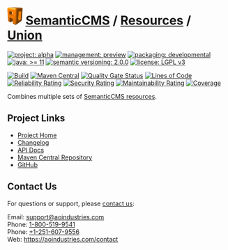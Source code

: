 # [<img src="ao-logo.png" alt="AO Logo" width="35" height="40">](https://github.com/aoindustries) [SemanticCMS](https://github.com/aoindustries/semanticcms) / [Resources](https://github.com/aoindustries/semanticcms-resources) / [Union](https://github.com/aoindustries/semanticcms-resources-union)

[![project: alpha](https://semanticcms.com/ao-badges/project-alpha.svg)](https://aoindustries.com/life-cycle#project-alpha)
[![management: preview](https://semanticcms.com/ao-badges/management-preview.svg)](https://aoindustries.com/life-cycle#management-preview)
[![packaging: developmental](https://semanticcms.com/ao-badges/packaging-developmental.svg)](https://aoindustries.com/life-cycle#packaging-developmental)  
[![java: &gt;= 11](https://semanticcms.com/ao-badges/java-11.svg)](https://docs.oracle.com/en/java/javase/11/docs/api/)
[![semantic versioning: 2.0.0](https://semanticcms.com/ao-badges/semver-2.0.0.svg)](http://semver.org/spec/v2.0.0.html)
[![license: LGPL v3](https://semanticcms.com/ao-badges/license-lgpl-3.0.svg)](https://www.gnu.org/licenses/lgpl-3.0)

[![Build](https://github.com/aoindustries/semanticcms-resources-union/workflows/Build/badge.svg?branch=master)](https://github.com/aoindustries/semanticcms-resources-union/actions?query=workflow%3ABuild)
[![Maven Central](https://maven-badges.herokuapp.com/maven-central/com.semanticcms/semanticcms-resources-union/badge.svg)](https://maven-badges.herokuapp.com/maven-central/com.semanticcms/semanticcms-resources-union)
[![Quality Gate Status](https://sonarcloud.io/api/project_badges/measure?branch=master&project=com.semanticcms%3Asemanticcms-resources-union&metric=alert_status)](https://sonarcloud.io/dashboard?branch=master&id=com.semanticcms%3Asemanticcms-resources-union)
[![Lines of Code](https://sonarcloud.io/api/project_badges/measure?branch=master&project=com.semanticcms%3Asemanticcms-resources-union&metric=ncloc)](https://sonarcloud.io/component_measures?branch=master&id=com.semanticcms%3Asemanticcms-resources-union&metric=ncloc)  
[![Reliability Rating](https://sonarcloud.io/api/project_badges/measure?branch=master&project=com.semanticcms%3Asemanticcms-resources-union&metric=reliability_rating)](https://sonarcloud.io/component_measures?branch=master&id=com.semanticcms%3Asemanticcms-resources-union&metric=Reliability)
[![Security Rating](https://sonarcloud.io/api/project_badges/measure?branch=master&project=com.semanticcms%3Asemanticcms-resources-union&metric=security_rating)](https://sonarcloud.io/component_measures?branch=master&id=com.semanticcms%3Asemanticcms-resources-union&metric=Security)
[![Maintainability Rating](https://sonarcloud.io/api/project_badges/measure?branch=master&project=com.semanticcms%3Asemanticcms-resources-union&metric=sqale_rating)](https://sonarcloud.io/component_measures?branch=master&id=com.semanticcms%3Asemanticcms-resources-union&metric=Maintainability)
[![Coverage](https://sonarcloud.io/api/project_badges/measure?branch=master&project=com.semanticcms%3Asemanticcms-resources-union&metric=coverage)](https://sonarcloud.io/component_measures?branch=master&id=com.semanticcms%3Asemanticcms-resources-union&metric=Coverage)

Combines multiple sets of [SemanticCMS resources](https://github.com/aoindustries/semanticcms-resources).

## Project Links
* [Project Home](https://semanticcms.com/resources/union/)
* [Changelog](https://semanticcms.com/resources/union/changelog)
* [API Docs](https://semanticcms.com/resources/union/apidocs/)
* [Maven Central Repository](https://search.maven.org/artifact/com.semanticcms/semanticcms-resources-union)
* [GitHub](https://github.com/aoindustries/semanticcms-resources-union)

## Contact Us
For questions or support, please [contact us](https://aoindustries.com/contact):

Email: [support@aoindustries.com](mailto:support@aoindustries.com)  
Phone: [1-800-519-9541](tel:1-800-519-9541)  
Phone: [+1-251-607-9556](tel:+1-251-607-9556)  
Web: https://aoindustries.com/contact
